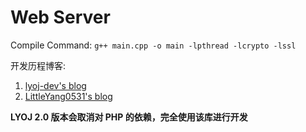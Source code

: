 # Web Server

Compile Command: `g++ main.cpp -o main -lpthread -lcrypto -lssl`

开发历程博客: 

1. [lyoj-dev's blog](https://blog.lyoj.ml/archives/5/)
2. [LittleYang0531's blog](https://blog.littleyang.ml/#/post/35)

**LYOJ 2.0 版本会取消对 PHP 的依赖，完全使用该库进行开发**
